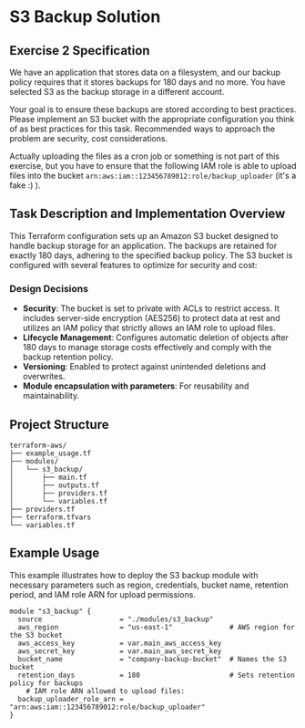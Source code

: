 # S3 Backup Solution

## Exercise 2 Specification

We have an application that stores data on a filesystem, and our backup policy requires that it stores backups for 180 days and no more. You have selected S3 as the backup storage in a different account.

Your goal is to ensure these backups are stored according to best practices. Please implement an S3 bucket with the appropriate configuration you think of as best practices for this task. Recommended ways to approach the problem are security, cost considerations.

Actually uploading the files as a cron job or something is not part of this exercise, but you have to ensure that the following IAM role is able to upload files into the bucket `arn:aws:iam::123456789012:role/backup_uploader` (it's a fake :) ).

## Task Description and Implementation Overview

This Terraform configuration sets up an Amazon S3 bucket designed to handle backup storage for an application. The backups are retained for exactly 180 days, adhering to the specified backup policy. The S3 bucket is configured with several features to optimize for security and cost:

### Design Decisions

- **Security**: The bucket is set to private with ACLs to restrict access. It includes server-side encryption (AES256) to protect data at rest and utilizes an IAM policy that strictly allows an IAM role to upload files.
- **Lifecycle Management**: Configures automatic deletion of objects after 180 days to manage storage costs effectively and comply with the backup retention policy.
- **Versioning**: Enabled to protect against unintended deletions and overwrites.
- **Module encapsulation with parameters**: For reusability and maintainability.

## Project Structure

```
terraform-aws/
├── example_usage.tf
├── modules/
│   └── s3_backup/
│       ├── main.tf
│       ├── outputs.tf
│       ├── providers.tf
│       └── variables.tf
├── providers.tf
├── terraform.tfvars
└── variables.tf
```

## Example Usage

This example illustrates how to deploy the S3 backup module with necessary parameters such as region, credentials, bucket name, retention period, and IAM role ARN for upload permissions.

```hcl
module "s3_backup" {
  source                   = "./modules/s3_backup"
  aws_region               = "us-east-1"              # AWS region for the S3 bucket
  aws_access_key           = var.main_aws_access_key
  aws_secret_key           = var.main_aws_secret_key
  bucket_name              = "company-backup-bucket"  # Names the S3 bucket
  retention_days           = 180                      # Sets retention policy for backups
    # IAM role ARN allowed to upload files:
  backup_uploader_role_arn = "arn:aws:iam::123456789012:role/backup_uploader"
}
```

